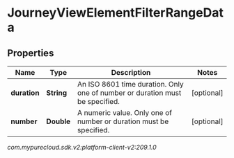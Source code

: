 # JourneyViewElementFilterRangeData


## Properties

| Name | Type | Description | Notes |
| ------------ | ------------- | ------------- | ------------- |
| **duration** | **String** | An ISO 8601 time duration. Only one of number or duration must be specified. |  [optional] |
| **number** | **Double** | A numeric value. Only one of number or duration must be specified. |  [optional] |




_com.mypurecloud.sdk.v2:platform-client-v2:209.1.0_
